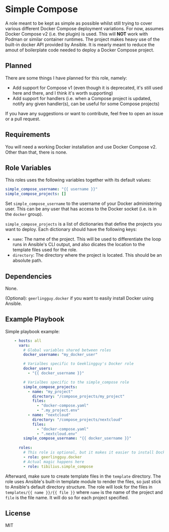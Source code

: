 Simple Compose
=========

A role meant to be kept as simple as possible whilst still trying to cover various different Docker Compose deployment variations. For now, assumes Docker Compose v2 (i.e. the plugin) is used. This will **NOT** work with Podman or similar container runtimes. The project makes heavy use of the built-in docker API provided by Ansible. It is mearly meant to reduce the amout of boilerplate code needed to deploy a Docker Compose project.

Planned
------------

There are some things I have planned for this role, namely:

- Add support for Compose v1 (even though it is deprecated, it's still used here and there, and I think it's worth supporting)
- Add support for handlers (i.e. when a Compose project is updated, notify any given handler(s), can be useful for some Compose projects)

If you have any suggestions or want to contribute, feel free to open an issue or a pull request.

Requirements
------------

You will need a working Docker installation and use Docker Compose v2. Other than that, there is none.

Role Variables
--------------

This roles uses the following variables together with its default values:

```yaml
simple_compose_username: "{{ username }}"
simple_compose_projects: []
```

Set `simple_compose_username` to the username of your Docker administering user. This can be any user that has access to the Docker socket (i.e. is in the `docker` group).

`simple_compose_projects` is a list of dictionaries that define the projects you want to deploy. Each dictionary should have the following keys:
- `name`: The name of the project. This will be used to differentiate the loop runs in Ansible's CLI output, and also dicates the location to the template files used for the role.
- `directory`: The directory where the project is located. This should be an absolute path.

Dependencies
------------

None.

(Optional): `geerlingguy.docker` if you want to easily install Docker using Ansible.

Example Playbook
----------------

Simple playbook example:

```yaml
    - hosts: all
      vars:
        # Global variables shared between roles
        docker_username: "my_docker_user"

        # Varialbes specific to Geeklingguy's Docker role
        docker_users:
          - "{{ docker_username }}"

        # Varialbes specific to the simple_compose role
        simple_compose_projects:
          - name: "my_project"
            directory: "/compose_projects/my_project"
            files:
              - "docker-compose.yaml"
              - ".my_project.env"
          - name: "nextcloud"
            directory: "/compose_projects/nextcloud"
            files:
              - "docker-compose.yaml"
              - ".nextcloud.env"
        simple_compose_username: "{{ docker_username }}"
      
      roles:
        # This role is optional, but it makes it easier to install Docker
        - role: geerlingguy.docker
        # Actual magic happens here
        - role: tibilius.simple_compose
```

Afterward, make sure to create template files in the `template` directory. The role uses Ansible's built-in template module to render the files, so just stick to Ansible's default directory structure. The role will look for the files in `templates/{{ name }}/{{ file }}` where `name` is the name of the project and `file` is the file name. It will do so for each project specified.

License
-------

MIT
